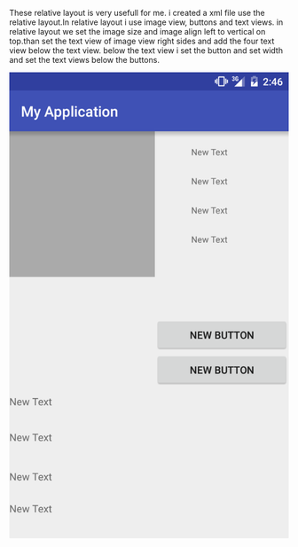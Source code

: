 These relative layout is very usefull for me.
i created a xml file use the relative layout.In relative layout i use image view, buttons and text views.
in relative layout we set the image size and image align left to vertical on top.than set the text view of image view
right sides and add the four text view below the text view.
below the text view i set the button and set width and set the text views below the buttons.

![alt tag](https://github.com/pranavmoyal/DemoRelativeLayout/blob/master/art/screenshot.png)
